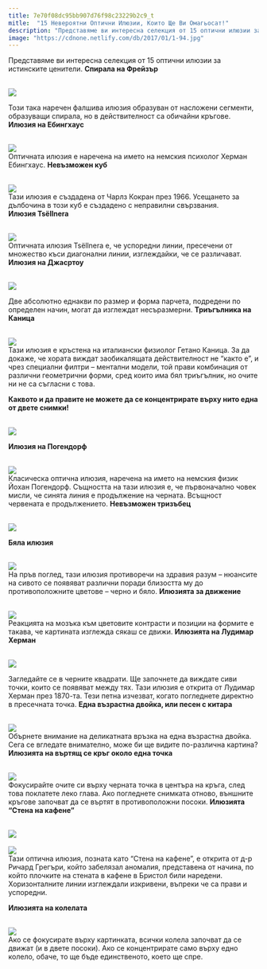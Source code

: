 ```yaml
---
title: 7e70f08dc95bb907d76f98c23229b2c9_t
mitle:  "15 Невероятни Оптични Илюзии, Които Ще Ви Омагьосат!"
description: "Представяме ви интересна селекция от 15 оптични илюзии за истинските ценители. Спирала на Фрейзър  Този така наречен фалшива илюзия образуван от насложени сегмент�"
image: "https://cdnone.netlify.com/db/2017/01/1-94.jpg"
---
```


 <p>Представяме ви интересна селекция от 15 оптични илюзии за истинските ценители. <strong>Спирала на Фрейзър</strong></p>      <p> <br/><img src="https://cdnone.netlify.com/db/2017/01/1-94.jpg"/><br/></p> <p> Този така наречен фалшива илюзия образуван от насложени сегменти, образуващи спирала, но в действителност са обичайни кръгове. <strong>Илюзия на Ебингхаус</strong></p> <p> <br/><img src="https://cdnone.netlify.com/db/2017/01/2-90.jpg"/><br/> Оптичната илюзия е наречена на името на немския психолог Херман Ебингхаус. <strong>Невъзможен куб</strong></p>      <p> <br/><img src="https://cdnone.netlify.com/db/2017/01/3-89.jpg"/><br/> Тази илюзия е създадена от Чарлз Кокран през 1966. Усещането за дълбочина в този куб е създадено с неправилни свързвания. <strong>Илюзия Tsёllnera</strong></p> <p> <br/><img src="https://cdnone.netlify.com/db/2017/01/4-87.jpg"/><br/> Оптичната илюзия Tsёllnera е, че успоредни линии, пресечени от множество къси диагонални линии, изглеждайки, че се различават. <strong>Илюзия на Джасртоу</strong></p> <p> <br/><img src="https://cdnone.netlify.com/db/2017/01/5-85.jpg"/><br/></p> <p> Две абсолютно еднакви по размер и форма парчета, подредени по определен начин, могат да изглеждат несъразмерни. <strong>Триъгълника на Каница</strong></p>      <p> <br/><img src="https://cdnone.netlify.com/db/2017/01/6-81.jpg"/><br/> Тази илюзия е кръстена на италиански физиолог Гетано Каница. За да докаже, че хората виждат заобикалящата действителност не “както е”, и чрез специални филтри – ментални модели, той прави комбинация от различни геометрични форми, сред които има бял триъгълник, но очите ни не са съгласни с това.</p> <p><strong>Каквото и да правите не можете да се концентрирате върху нито една от двете снимки!</strong></p> <p> <br/><img src="https://cdnone.netlify.com/db/2017/01/either.jpg"/><br/></p> <p><strong>Илюзия на Погендорф</strong></p> <p> <br/><img src="https://cdnone.netlify.com/db/2017/01/7-80.jpg"/><br/> Класическа оптична илюзия, наречена на името на немския физик Йохан Погендорф. Същността на тази илюзия е, че първоначално човек мисли, че синята линия е продължение на черната. Всъщност червената е продължението. <strong>Невъзможен тризъбец</strong></p> <p> <br/><img src="https://cdnone.netlify.com/db/2017/01/8-73.jpg"/><br/></p>      <p><strong>Бяла илюзия</strong></p> <p> <br/><img src="https://cdnone.netlify.com/db/2017/01/9-68.jpg"/><br/> На пръв поглед, тази илюзия противоречи на здравия разум – нюансите на сивото се появяват различни поради близостта му до противоположните цветове – черно и бяло. <strong>Илюзията за движение</strong></p> <p> <br/><img src="https://cdnone.netlify.com/db/2017/01/10-68.jpg"/><br/> Реакцията на мозъка към цветовите контрасти и позиции на формите е такава, че картината изглежда сякаш се движи. <strong>Илюзията на Лудимар Херман</strong></p> <p> <br/><img src="https://cdnone.netlify.com/db/2017/01/11-56.jpg"/><br/></p>      <p>Загледайте се в черните квадрати. Ще започнете да виждате сиви точки, които се появяват между тях. Тази илюзия е открита от Лудимар Херман през 1870-та. Тези петна изчезват, когато погледнете директно в пресечната точка. <strong>Една възрастна двойка, или песен с китара</strong></p> <p> <br/><img src="https://cdnone.netlify.com/db/2017/01/12-51.jpg"/><br/> Обърнете внимание на деликатната връзка на една възрастна двойка. Сега се вгледате внимателно, може би ще видите по-различна картина? <strong>Илюзията на въртящ се кръг около една точка</strong></p> <p> <br/><img src="https://cdnone.netlify.com/db/2017/01/13-49.jpg"/><br/> Фокусирайте очите си върху черната точка в центъра на кръга, след това поклатете леко глава. Ако погледнете снимката отново, външните кръгове започват да се въртят в противоположни посоки. <strong>Илюзията “Стена на кафене”</strong></p> <p> <br/><img src="https://cdnone.netlify.com/db/2017/01/14-45.jpg"/><br/> <br/><img src="https://cdnone.netlify.com/db/2017/01/14-45.jpg"/><br/> Тази оптична илюзия, позната като “Стена на кафене”, е открита от д-р Ричард Грегъри, който забелязал аномалия, представена от начина, по който плочките на стената в кафене в Бристол били наредени. Хоризонталните линии изглеждали изкривени, въпреки че са прави и успоредни.</p> <p> <strong>Илюзията на колелата</strong></p> <p> <br/><img src="https://cdnone.netlify.com/db/2017/01/15-44.jpg"/><br/> Ако се фокусирате върху картинката, всички колела започват да се движат (и в двете посоки). Ако се концентрирате само върху едно колело, обаче, то ще бъде единственото, което ще спре.</p>       